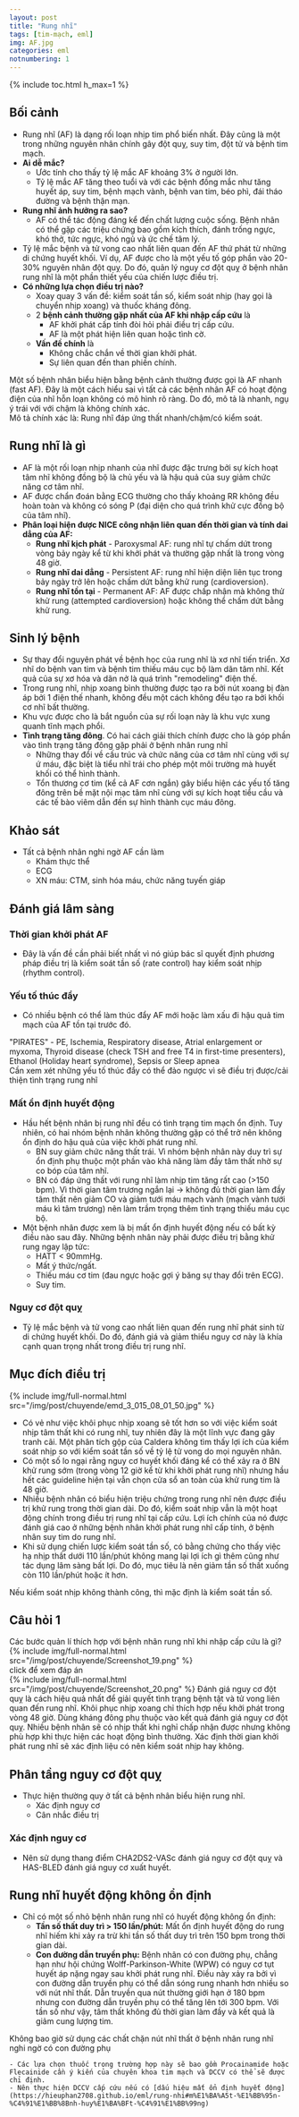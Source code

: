 ```yaml
---
layout: post
title: "Rung nhĩ"
tags: [tim-mạch, eml]
img: AF.jpg
categories: eml
notnumbering: 1
---
```


{% include toc.html h_max=1 %}

## Bối cảnh
- Rung nhĩ (AF) là dạng rối loạn nhịp tim phổ biến nhất. Đây cũng là một trong những nguyên nhân chính gây đột quỵ, suy tim, đột tử và bệnh tim mạch.
- **Ai dễ mắc?**
	- Ước tính cho thấy tỷ lệ mắc AF khoảng 3% ở người lớn.
	- Tỷ lệ mắc AF tăng theo tuổi và với các bệnh đồng mắc như tăng huyết áp, suy tim, bệnh mạch vành, bệnh van tim, béo phì, đái tháo đường và bệnh thận mạn.
- **Rung nhĩ ảnh hưởng ra sao?**
	- AF có thể tác động đáng kể đến chất lượng cuộc sống. Bệnh nhân có thể gặp các triệu chứng bao gồm kích thích, đánh trống ngực, khó thở, tức ngực, khó ngủ và ức chế tâm lý.
- Tỷ lệ mắc bệnh và tử vong cao nhất liên quan đến AF thứ phát từ những di chứng huyết khối. Ví dụ, AF được cho là một yếu tố góp phần vào 20-30% nguyên nhân đột quỵ. Do đó, quản lý nguy cơ đột quỵ ở bệnh nhân rung nhĩ là một phần thiết yếu của chiến lược điều trị.
- **Có những lựa chọn điều trị nào?**
	- Xoay quay 3 vấn đề: kiểm soát tần số, kiểm soát nhịp (hay gọi là chuyển nhịp xoang) và thuốc kháng đông.
	- 2 **bệnh cảnh thường gặp nhất của AF khi nhập cấp cứu** là
		- AF khởi phát cấp tính đòi hỏi phải điều trị cấp cứu.
		- AF là một phát hiện liên quan hoặc tình cờ.
	- **Vấn đề chính** là
		- Không chắc chắn về thời gian khởi phát.
		- Sự liên quan đến than phiền chính.
<div class="alert alert-warning" role="alert">
  Một số bệnh nhân biểu hiện bằng bệnh cảnh thường được gọi là AF nhanh (fast AF). Đây là một cách hiểu sai vì tất cả các bệnh nhân AF có hoạt động điện của nhĩ hỗn loạn không có mô hình rõ ràng. Do đó, mô tả là nhanh, ngụ ý trái với với chậm là không chính xác.
</div>

<div class="alert alert-success" role="alert">
  Mô tả chính xác là: Rung nhĩ đáp ứng thất nhanh/chậm/có kiểm soát.
</div>


## Rung nhĩ là gì
- AF là một rối loạn nhịp nhanh của nhĩ được đặc trưng bởi sự kích hoạt tâm nhĩ không đồng bộ là chủ yếu và là hậu quả của suy giảm chức năng cơ tâm nhĩ.
- AF được chẩn đoán bằng ECG thường cho thấy khoảng RR không đều hoàn toàn và không có sóng P (đại diện cho quá trình khử cực đồng bộ của tâm nhĩ).
- **Phân loại hiện được NICE công nhận liên quan đến thời gian và tính dai dẳng của AF:**
	- **Rung nhĩ kịch phát** - Paroxysmal AF: rung nhĩ tự chấm dứt trong vòng bảy ngày kể từ khi khởi phát và thường gặp nhất là trong vòng 48 giờ.
	- **Rung nhĩ dai dẳng** - Persistent AF: rung nhĩ hiện diện liên tục trong bảy ngày trở lên hoặc chấm dứt bằng khử rung (cardioversion). 
	- **Rung nhĩ tồn tại** - Permanent AF: AF được chấp nhận mà không thử khử rung (attempted cardioversion) hoặc không thể chấm dứt bằng khử rung.

## Sinh lý bệnh 
- Sự thay đổi nguyên phát về bệnh học của rung nhĩ là xơ nhĩ tiến triển. Xơ nhĩ do bệnh van tim và bệnh tim thiếu máu cục bộ làm dãn tâm nhĩ. Kết quả của sự xơ hóa và dãn nở là quá trình "remodeling" điện thế.
- Trong rung nhĩ, nhịp xoang bình thường được tạo ra bởi nút xoang bị đàn áp bởi 1 điện thế nhanh, không đều một cách không đều tạo ra bởi khối cơ nhĩ bất thường.
- Khu vực được cho là bắt nguồn của sự rối loạn này là khu vực xung quanh tĩnh mạch phổi.
- **Tình trạng tăng đông**. Có hai cách giải thích chính được cho là góp phần vào tình trạng tăng đông gặp phải ở bệnh nhân rung nhĩ
	- Những thay đổi về cấu trúc và chức năng của cơ tâm nhĩ cùng với sự ứ máu, đặc biệt là tiểu nhĩ trái cho phép một môi trường mà huyết khối có thể hình thành.
	- Tổn thương cơ tim (kể cả AF cơn ngắn) gây biểu hiện các yếu tố tăng đông trên bề mặt nội mạc tâm nhĩ cùng với sự kích hoạt tiểu cầu và các tế bào viêm dẫn đến sự hình thành cục máu đông.

## Khảo sát
- Tất cả bệnh nhân nghi ngờ AF cần làm
	- Khám thực thể
	- ECG
	- XN máu: CTM, sinh hóa máu, chức năng tuyến giáp

## Đánh giá lâm sàng

### Thời gian khởi phát AF
- Đây là vấn đề cần phải biết nhất vì nó giúp bác sĩ quyết định phương pháp điều trị là kiểm soát tần số (rate control) hay kiểm soát nhịp (rhythm control).

### Yếu tố thúc đẩy
- Có nhiều bệnh có thể làm thúc đẩy AF mới hoặc làm xấu đi hậu quả tim mạch của AF tồn tại trước đó.
<div class="alert alert-warning" role="alert">
  "PIRATES" - PE, Ischemia, Respiratory disease, Atrial enlargement or myxoma, Thyroid disease (check TSH and free T4 in first-time presenters), Ethanol (Holiday heart syndrome), Sepsis or Sleep apnea
</div>
<div class="alert alert-danger" role="alert">
  Cần xem xét những yếu tố thúc đẩy có thể đảo ngược vì sẽ điều trị được/cải thiện tình trạng rung nhĩ
</div>

### Mất ổn định huyết động
- Hầu hết bệnh nhân bị rung nhĩ đều có tình trạng tim mạch ổn định. Tuy nhiên, có hai nhóm bệnh nhân không thường gặp có thể trở nên không ổn định do hậu quả của việc khởi phát rung nhĩ.
	- BN suy giảm chức năng thất trái. Vì nhóm bệnh nhân này duy trì sự ổn định phụ thuộc một phần vào khả năng làm đầy tâm thất nhờ sự co bóp của tâm nhĩ.
	- BN có đáp ứng thất với rung nhĩ làm nhịp tim tăng rất cao (>150 bpm). Vì thời gian tâm trương ngắn lại → không đủ thời gian làm đầy tâm thất nên giảm CO và giảm tưới máu mạch vành (mạch vành tưới máu kì tâm trương) nên làm trầm trọng thêm tình trạng thiếu máu cục bộ.
- Một bệnh nhân được xem là bị mất ổn định huyết động nếu có bất kỳ điều nào sau đây. Những bệnh nhân này phải được điều trị bằng khử rung ngay lập tức:
	- HATT < 90mmHg.
	- Mất ý thức/ngất.
	- Thiếu máu cơ tim (đau ngực hoặc gợi ý băng sự thay đổi trên ECG).
	- Suy tim.

### Nguy cơ đột quỵ
- Tỷ lệ mắc bệnh và tử vong cao nhất liên quan đến rung nhĩ phát sinh từ di chứng huyết khối. Do đó, đánh giá và giảm thiểu nguy cơ này là khía cạnh quan trọng nhất trong điều trị rung nhĩ.

## Mục đích điều trị 
{% include img/full-normal.html src="/img/post/chuyende/emd_3_015_08_01_50.jpg" %}
- Có vẻ như việc khôi phục nhịp xoang sẽ tốt hơn so với việc kiểm soát nhịp tâm thất khi có rung nhĩ, tuy nhiên đây là một lĩnh vực đang gây tranh cãi. Một phân tích gộp của Caldera không tìm thấy lợi ích của kiểm soát nhịp so với kiểm soát tần số về tỷ lệ tử vong do mọi nguyên nhân.
- Có một số lo ngại rằng nguy cơ huyết khối đáng kể có thể xảy ra ở BN khử rung sớm (trong vòng 12 giờ kể từ khi khởi phát rung nhĩ) nhưng hầu hết các guideline hiện tại vẫn chọn cửa sổ an toàn của khử rung tim là 48 giờ.
- Nhiều bệnh nhân có biểu hiện triệu chứng trong rung nhĩ nên được điều trị khử rung trong thời gian dài. Do đó, kiểm soát nhịp vẫn là một hoạt động chính trong điều trị rung nhĩ tại cấp cứu. Lợi ích chính của nó được đánh giá cao ở những bệnh nhân khởi phát rung nhĩ cấp tính, ở bệnh nhân suy tim do rung nhĩ.
- Khi sử dụng chiến lược kiểm soát tần số, có bằng chứng cho thấy việc hạ nhịp thất dưới 110 lần/phút không mang lại lợi ích gì thêm cũng như tác dụng lâm sàng bất lợi. Do đó, mục tiêu là nên giảm tần số thất xuống còn 110 lần/phút hoặc ít hơn.
<div class="alert alert-danger" role="alert">
  Nếu kiểm soát nhịp không thành công, thì mặc định là kiểm soát tần số.
</div>

## Câu hỏi 1 
<div class="alert alert-warning" role="alert">
  Các bước quản lí thích hợp với bệnh nhân rung nhĩ khi nhập cấp cứu là gì?
{% include img/full-normal.html src="/img/post/chuyende/Screenshot_19.png" %}
</div>

<div class="tomTat">
<div id="btTomTat" class="collapsed" data-toggle="collapse" href="#ndTomTat">
click để xem đáp án
</div>
<div id="ndTomTat" markdown="1" class="collapse multi-collapse ndTomTat">
{% include img/full-normal.html src="/img/post/chuyende/Screenshot_20.png" %}
Đánh giá nguy cơ đột quỵ là cách hiệu quả nhất để giải quyết tình trạng bệnh tật và tử vong liên quan đến rung nhĩ. Khôi phục nhịp xoang chỉ thích hợp nếu khởi phát trong vòng 48 giờ. Dùng kháng đông phụ thuộc vào kết quả đánh giá nguy cơ đột quỵ. Nhiều bệnh nhân sẽ có nhịp thất khi nghỉ chấp nhận được nhưng không phù hợp khi thực hiện các hoạt động bình thường. Xác định thời gian khởi phát rung nhĩ sẽ xác định liệu có nên kiểm soát nhịp hay không.
</div>
</div>

## Phân tầng nguy cơ đột quỵ
- Thực hiện thường quy ở tất cả bệnh nhân biểu hiện rung nhĩ.
	- Xác định nguy cơ
	- Cân nhắc điều trị

### Xác định nguy cơ
- Nên sử dụng thang điểm CHA2DS2-VASc đánh giá nguy cơ đột quỵ và HAS-BLED đánh giá nguy cơ xuất huyết.



## Rung nhĩ huyết động không ổn định
- Chỉ có một số nhỏ bệnh nhân rung nhĩ có huyết động không ổn định:
	- **Tần số thất duy trì > 150 lần/phút:** Mất ổn định huyết động do rung nhĩ hiếm khi xảy ra trừ khi tần số thất duy trì trên 150 bpm trong thời gian dài.
	- **Con đường dẫn truyền phụ:** Bệnh nhân có con đường phụ, chẳng hạn như hội chứng Wolff-Parkinson-White (WPW) có nguy cơ tụt huyết áp nặng ngay sau khởi phát rung nhĩ. Điều này xảy ra bởi vì con đường dẫn truyền phụ có thể dẫn sóng rung nhanh hơn nhiều so với nút nhĩ thất. Dẫn truyền qua nút thường giới hạn ở 180 bpm nhưng con đường dẫn truyền phụ có thể tăng lên tới 300 bpm. Với tần số như vậy, tâm thất không đủ thời gian làm đầy và kết quả là giảm cung lượng tim.
<div class="alert alert-dark" role="alert">
  Không bao giờ sử dụng các chất chặn nút nhĩ thất ở bệnh nhân rung nhĩ nghi ngờ có con đường phụ
</div>

	- Các lựa chọn thuốc trong trường hợp này sẽ bao gồm Procainamide hoặc Flecainide cần ý kiến của chuyên khoa tim mạch và DCCV có thể sẽ được chỉ định.
	- Nên thực hiện DCCV cấp cứu nếu có [dấu hiệu mất ổn định huyết động](https://hieuphan2708.github.io/eml/rung-nhi#m%E1%BA%A5t-%E1%BB%95n-%C4%91%E1%BB%8Bnh-huy%E1%BA%BFt-%C4%91%E1%BB%99ng)

	




	






















































	